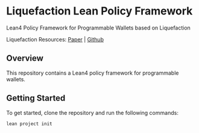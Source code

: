 # Liquefaction Lean Policy Framework
Lean4 Policy Framework for Programmable Wallets based on Liquefaction

Liquefaction Resources: [Paper](https://arxiv.org/abs/2412.02634) | [Github](https://github.com/key-encumbrance/liquefaction)

## Overview

This repository contains a Lean4 policy framework for programmable wallets.

## Getting Started

To get started, clone the repository and run the following commands:

```bash
lean project init
```
